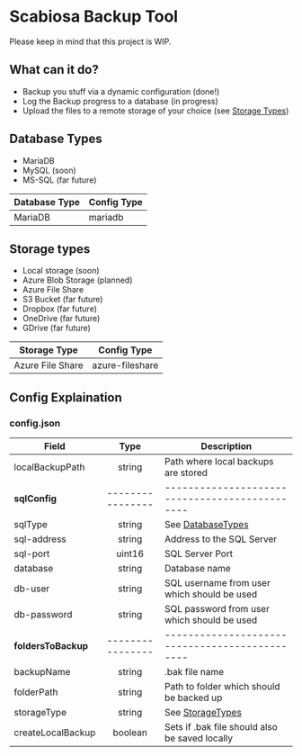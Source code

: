 # Scabiosa Backup Tool

Please keep in mind that this project is WIP.

## What can it do?
- Backup you stuff via a dynamic configuration (done!)
- Log the Backup progress to a database (in progress)
- Upload the files to a remote storage of your choice (see [Storage Types](#storage-types))


## Database Types
- MariaDB
- MySQL (soon)
- MS-SQL (far future)

| Database Type     | Config Type               |
|-------------------|---------------------------|
| MariaDB           | mariadb                   |


## Storage types
- Local storage (soon)
- Azure Blob Storage (planned)
- Azure File Share
- S3 Bucket (far future)
- Dropbox (far future)
- OneDrive (far future)
- GDrive (far future)

| Storage Type            | Config Type              |
|-------------------------|--------------------------|
| Azure File Share        | azure-fileshare          |


## Config Explaination

### config.json
| Field               | Type             | Description                                    |
|---------------------|:----------------:|------------------------------------------------|
| localBackupPath     | string           | Path where local backups are stored            |
| **sqlConfig**       | ---------------- | ---------------------------------------------- | 
| sqlType             | string           | See [DatabaseTypes](#database-types)           |
| sql-address         | string           | Address to the SQL Server                      |
| sql-port            | uint16           | SQL Server Port                                |
| database            | string           | Database name                                  |
| db-user             | string           | SQL username from user which should be used    |
| db-password         | string           | SQL password from user which should be used    |
| **foldersToBackup** | ---------------- | ---------------------------------------------- |
| backupName          | string           | .bak file name                                 |
| folderPath          | string           | Path to folder which should be backed up       |
| storageType         | string           | See [StorageTypes](#storage-types)             |
| createLocalBackup   | boolean          | Sets if .bak file should also be saved locally |